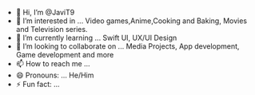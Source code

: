 - 👋 Hi, I’m @JaviT9
- 👀 I’m interested in ... Video games,Anime,Cooking and Baking, Movies and Television series.
- 🌱 I’m currently learning ... Swift UI, UX/UI Design
- 💞️ I’m looking to collaborate on ... Media Projects, App development, Game development and more
- 📫 How to reach me ...
- 😄 Pronouns: ...  He/Him
- ⚡ Fun fact: ... 

<!---
JaviT9/JaviT9 is a ✨ special ✨ repository because its `README.md` (this file) appears on your GitHub profile.
You can click the Preview link to take a look at your changes.
--->
